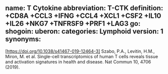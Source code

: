 name: T Cytokine
abbreviation: T-CTK
definition: +CD8A +CCL3 +IFNG +CCL4 +XCL1 +CSF2 +IL10 +IL26 +NKG7 +TNFRSF9 +PRF1 +LAG3
go: 
shogoin: 
uberon: 
categories: Lymphoid
version: 1 
synonyms:
---

[https://doi.org/10.1038/s41467-019-12464-3] Szabo, P.A., Levitin, H.M., Miron, M. et al. Single-cell transcriptomics of human T cells reveals tissue and activation signatures in health and disease. Nat Commun 10, 4706 (2019). 
